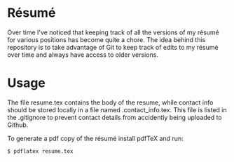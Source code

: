 # Résumé
Over time I've noticed that keeping track of all the versions of my résumé for
various positions has become quite a chore.  The idea behind this repository
is to take advantage of Git to keep track of edits to my résumé over time and
always have access to older versions.

# Usage
The file resume.tex contains the body of the resume, while contact info should
be stored locally in a file named .contact_info.tex.  This file is listed in
the .gitignore to prevent contact details from accidently being uploaded to
Github.

To generate a pdf copy of the résumé install pdfTeX and run:
```
$ pdflatex resume.tex
```

